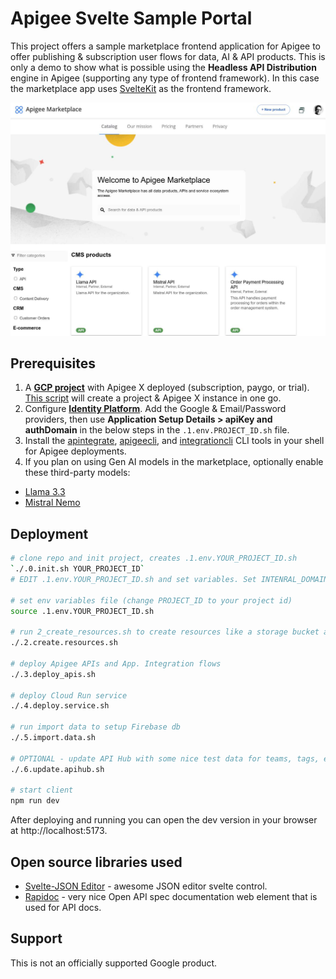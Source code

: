 # Apigee Svelte Sample Portal
This project offers a sample marketplace frontend application for Apigee to offer publishing & subscription user flows for data, AI & API products. This is only a demo to show what is possible using the **Headless API Distribution** engine in Apigee (supporting any type of frontend framework). In this case the marketplace app uses [SvelteKit](https://svelte.dev/) as the frontend framework.

![Apigee Svelte Portal Screenshot](/img/apigee_svelte_screenshot.jpg)

## Prerequisites
1. A [**GCP project**](https://console.cloud.google.com/) with Apigee X deployed (subscription, paygo, or trial). [This script](https://github.com/api-integration-samples/apigee-integration-quickstart) will create a project & Apigee X instance in one go.
2. Configure [**Identity Platform**](https://console.cloud.google.com/customer-identity). Add the Google & Email/Password providers, then use **Application Setup Details > apiKey and authDomain** in the below steps in the `.1.env.PROJECT_ID.sh` file.
3. Install the [apintegrate](https://github.com/apintegrate/apintegrate), [apigeecli](https://github.com/apigee/apigeecli), and [integrationcli](https://github.com/GoogleCloudPlatform/application-integration-management-toolkit) CLI tools in your shell for Apigee deployments.
4. If you plan on using Gen AI models in the marketplace, optionally enable these third-party models:
- [Llama 3.3](https://console.cloud.google.com/vertex-ai/publishers/meta/model-garden/llama-3.3-70b-instruct-maas)
- [Mistral Nemo](https://console.cloud.google.com/vertex-ai/publishers/mistralai/model-garden/mistral-nemo)

## Deployment
```sh
# clone repo and init project, creates .1.env.YOUR_PROJECT_ID.sh
`./.0.init.sh YOUR_PROJECT_ID`
# EDIT .1.env.YOUR_PROJECT_ID.sh and set variables. Set INTENRAL_DOMAINS to the domains of users who should be considered internal, add your email account as ADMIN_EMAIL.

# set env variables file (change PROJECT_ID to your project id)
source .1.env.YOUR_PROJECT_ID.sh

# run 2_create_resources.sh to create resources like a storage bucket and Apigee KVMs
./.2.create.resources.sh

# deploy Apigee APIs and App. Integration flows
./.3.deploy_apis.sh

# deploy Cloud Run service
./.4.deploy.service.sh

# run import data to setup Firebase db
./.5.import.data.sh

# OPTIONAL - update API Hub with some nice test data for teams, tags, etc..
./.6.update.apihub.sh

# start client
npm run dev
```

After deploying and running you can open the dev version in your browser at http://localhost:5173.

## Open source libraries used
- [Svelte-JSON Editor](https://github.com/josdejong/svelte-jsoneditor) - awesome JSON editor svelte control.
- [Rapidoc](https://rapidocweb.com/) - very nice Open API spec documentation web element that is used for API docs.

## Support
This is not an officially supported Google product.